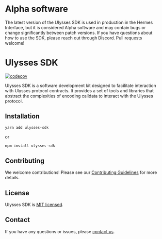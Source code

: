 # Alpha software

The latest version of the Ulysses SDK is used in production in the Hermes Interface,
but it is considered Alpha software and may contain bugs or change significantly between patch versions.
If you have questions about how to use the SDK, please reach out through Discord.
Pull requests welcome!

# Ulysses SDK

[![codecov](https://codecov.io/gh/Maia-DAO/ulysses-sdk/graph/badge.svg?token=MG77DKUNUC)](https://codecov.io/gh/Maia-DAO/ulysses-sdk)

Ulysses SDK is a software development kit designed to facilitate interaction with Ulysses protocol contracts. It provides a set of tools and libraries that abstract the complexities of encoding calldata to interact with the Ulysses protocol.

## Installation

```bash
yarn add ulysses-sdk
```

or

```bash
npm install ulysses-sdk
```

## Contributing

We welcome contributions! Please see our [Contributing Guidelines](../../CONTRIBUTING.md) for more details.

## License

Ulysses SDK is [MIT licensed](./LICENSE).

## Contact

If you have any questions or issues, please [contact us](https://discord.com/invite/MaiaDAO).
